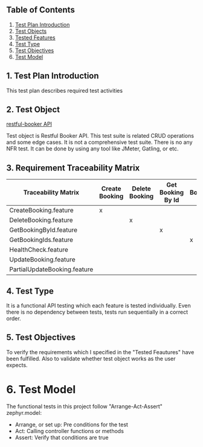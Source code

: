 ## Table of Contents
1. [Test Plan Introduction](#1-test-plan-introduction)
2. [Test Objects](#2-test-objects)
3. [Tested Features](#3-tested-features)
4. [Test Type](#4-test-type)
5. [Test Objectives](#5-test-objectives)
6. [Test Model](#6-test-model)

## 1. Test Plan Introduction
This test plan describes required test activities

## 2. Test Object
<a href="https://restful-booker.herokuapp.com/apidoc/index.html" target="_blank">restful-booker API</a>

Test object is Restful Booker API. This test suite is related CRUD operations and some edge cases.
It is not a comprehensive test suite. There is no any NFR test. It can be done by using any tool
like JMeter, Gatling, or etc.

## 3. Requirement Traceability Matrix
| Traceability Matrix           | Create Booking | Delete Booking | Get Booking By Id | Get Booking Ids | Health Check | Update Booking | Partial Update Booking  |
| ------------------------------|----------------|----------------|-------------------|-----------------|--------------| ---------------|-------------------------|
| CreateBooking.feature         | x              |                |                   |                 |              |                |                         |
| DeleteBooking.feature         |                | x              |                   |                 |              |                |                         |
| GetBookingById.feature        |                |                | x                 |                 |              |                |                         |
| GetBookingIds.feature         |                |                |                   | x               |              |                |                         |
| HealthCheck.feature           |                |                |                   |                 | x            |                |                         |
| UpdateBooking.feature         |                |                |                   |                 |              |x               |                         |
| PartialUpdateBooking.feature  |                |                |                   |                 |              |                | x                       |

## 4. Test Type
It is a functional API testing which each feature is tested individually.
Even there is no dependency between tests, tests run sequentially in a correct order.

## 5. Test Objectives
To verify the requirements which I specified in the "Tested Feautures" have been fulfilled.
Also to validate whether test object works as the user expects.

# 6. Test Model
The functional tests in this project follow "Arrange-Act-Assert" zephyr.model:

* Arrange, or set up: Pre conditions for the test
* Act: Calling controller functions or methods
* Assert: Verify that conditions are true